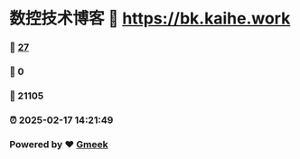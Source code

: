 # 数控技术博客 :link: https://bk.kaihe.work 
### :page_facing_up: [27](https://bk.kaihe.work/tag.html) 
### :speech_balloon: 0 
### :hibiscus: 21105 
### :alarm_clock: 2025-02-17 14:21:49 
### Powered by :heart: [Gmeek](https://github.com/Meekdai/Gmeek)
